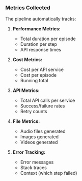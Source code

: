 ### Metrics Collected

The pipeline automatically tracks:

1. **Performance Metrics:**
   - Total duration per episode
   - Duration per step
   - API response times

2. **Cost Metrics:**
   - Cost per API service
   - Cost per episode
   - Running total

3. **API Metrics:**
   - Total API calls per service
   - Success/failure rates
   - Retry counts

4. **File Metrics:**
   - Audio files generated
   - Images generated
   - Videos generated

5. **Error Tracking:**
   - Error messages
   - Stack traces
   - Context (which step failed)
